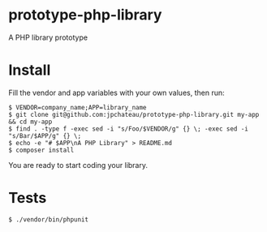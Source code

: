 # prototype-php-library
A PHP library prototype


Install
=======

Fill the vendor and app variables with your own values, then run:

```shell
$ VENDOR=company_name;APP=library_name
$ git clone git@github.com:jpchateau/prototype-php-library.git my-app && cd my-app
$ find . -type f -exec sed -i "s/Foo/$VENDOR/g" {} \; -exec sed -i "s/Bar/$APP/g" {} \;
$ echo -e "# $APP\nA PHP Library" > README.md
$ composer install
```

You are ready to start coding your library.


Tests
=====

```shell
$ ./vendor/bin/phpunit
```